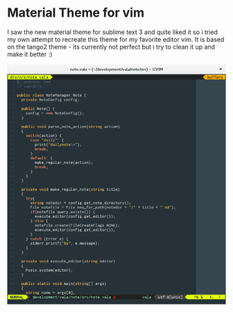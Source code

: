 Material Theme for vim
======================

I saw the new material theme for sublime text 3 and quite liked it so i tried
my own attempt to recreate this theme for my favorite editor vim. It is based
on the tango2 theme - its currently not perfect but i try to clean it up
and make it better :)

![screenshot](screenshot.png)
